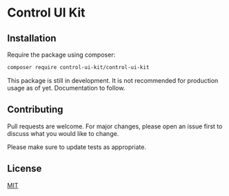 # Control UI Kit

## Installation

Require the package using composer:

```bash
composer require control-ui-kit/control-ui-kit
```

This package is still in development.  It is not recommended for production usage as of yet.  Documentation to follow.

## Contributing
Pull requests are welcome. For major changes, please open an issue first to discuss what you would like to change.

Please make sure to update tests as appropriate.

## License
[MIT](./LICENSE.md)

